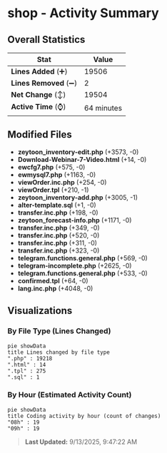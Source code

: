 # shop - Activity Summary 

## Overall Statistics

| Stat                   | Value                                                             |
| ---------------------- | ----------------------------------------------------------------- |
| **Lines Added** (➕)   | 19506                                          |
| **Lines Removed** (➖) | 2                                        |
| **Net Change** (↕)    | 19504                |
| **Active Time** (⌚)   | 64 minutes |


## Modified Files
- **zeytoon_inventory-edit.php** (+3573, -0)
- **Download-Webinar-7-Video.html** (+14, -0)
- **ewcfg7.php** (+575, -0)
- **ewmysql7.php** (+1163, -0)
- **viewOrder.inc.php** (+254, -0)
- **viewOrder.tpl** (+210, -1)
- **zeytoon_inventory-add.php** (+3005, -1)
- **alter-template.sql** (+1, -0)
- **transfer.inc.php** (+198, -0)
- **zeytoon_forecast-info.php** (+1171, -0)
- **transfer.inc.php** (+349, -0)
- **transfer.inc.php** (+520, -0)
- **transfer.inc.php** (+311, -0)
- **transfer.inc.php** (+323, -0)
- **telegram.functions.general.php** (+569, -0)
- **telegram-incomplete.php** (+2625, -0)
- **telegram.functions.general.php** (+533, -0)
- **confirmed.tpl** (+64, -0)
- **lang.inc.php** (+4048, -0)

## Visualizations

### By File Type (Lines Changed)

```mermaid
pie showData
title Lines changed by file type
".php" : 19218
".html" : 14
".tpl" : 275
".sql" : 1
```

### By Hour (Estimated Activity Count)

```mermaid
pie showData
title Coding activity by hour (count of changes)
"08h" : 19
"09h" : 19
```


> **Last Updated:** 9/13/2025, 9:47:22 AM